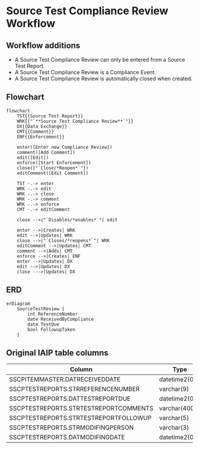# Source Test Compliance Review Workflow

## Workflow additions

* A Source Test Compliance Review can only be entered from a Source Test Report.
* A Source Test Compliance Review is a Compliance Event.
* A Source Test Compliance Review is automatically closed when created.

## Flowchart

```mermaid
flowchart
    TST{{Source Test Report}}
    WRK{{"`**Source Test Compliance Review**`"}}
    DX{{Data Exchange}}
    CMT{{Comment}}
    ENF{{Enforcement}}

    enter([Enter new Compliance Review])
    comment([Add Comment])
    edit([Edit])
    enforce([Start Enforcement])
    close(["`Close/*Reopen*`"])
    editComment([Edit Comment])

    TST -.-> enter
    WRK -.-> edit
    WRK -.-> close
    WRK -.-> comment
    WRK -.-> enforce
    CMT -.-> editComment

    close -->|"`Disables/*enables*`"| edit

    enter -->|Creates| WRK
    edit -->|Updates| WRK
    close -->|"`Closes/*reopens*`"| WRK
    editComment -->|Updates| CMT
    comment -->|Adds| CMT
    enforce -->|Creates| ENF
    enter -->|Updates| DX
    edit -->|Updates| DX
    close --->|Updates| DX
```

## ERD

```mermaid
erDiagram
    SourceTestReview {
        int ReferenceNumber
        date ReceivedByCompliance
        date TestDue
        bool FollowupTaken
    }
```

## Original IAIP table columns

| Column                                | Type          | Migrate | Destination          |
|---------------------------------------|---------------|:-------:|----------------------|
| SSCPITEMMASTER.DATRECEIVEDDATE        | datetime2(0)  |    ✔    | ReceivedByCompliance |
| SSCPTESTREPORTS.STRREFERENCENUMBER    | varchar(9)    |    ✔    | ReferenceNumber      |
| SSCPTESTREPORTS.DATTESTREPORTDUE      | datetime2(0)  |    ✔    | TestDue              |
| SSCPTESTREPORTS.STRTESTREPORTCOMMENTS | varchar(4000) |    ✔    | base.Notes           |
| SSCPTESTREPORTS.STRTESTREPORTFOLLOWUP | varchar(5)    |    ✔    | FollowupTaken        |
| SSCPTESTREPORTS.STRMODIFINGPERSON     | varchar(3)    |    ?    | base.UpdatedById     |
| SSCPTESTREPORTS.DATMODIFINGDATE       | datetime2(0)  |    ?    | base.UpdatedAt       |
